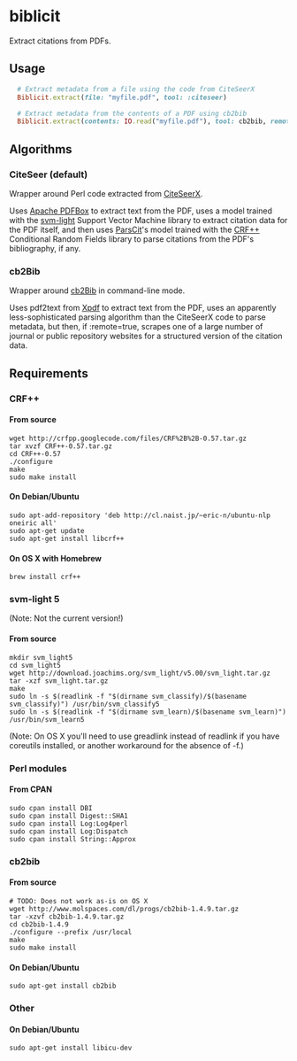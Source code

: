 biblicit
=============

Extract citations from PDFs.

## Usage

```ruby
  # Extract metadata from a file using the code from CiteSeerX
  Biblicit.extract(file: "myfile.pdf", tool: :citeseer)

  # Extract metadata from the contents of a PDF using cb2bib
  Biblicit.extract(contents: IO.read("myfile.pdf"), tool: cb2bib, remote: true)
```

## Algorithms

### CiteSeer (default)

Wrapper around Perl code extracted from [CiteSeerX](http://citeseer.ist.psu.edu/). 

Uses [Apache PDFBox](http://pdfbox.apache.org/) to extract text from the PDF, uses a model trained with the [svm-light](http://svmlight.joachims.org/) Support Vector Machine library to extract citation data for the PDF itself, and then uses [ParsCit](http://aye.comp.nus.edu.sg/parsCit/)'s model trained with the [CRF++](http://code.google.com/p/crfpp/) Conditional Random Fields library to parse citations from the PDF's bibliography, if any.

### cb2Bib

Wrapper around [cb2Bib](http://www.molspaces.com/cb2bib/) in command-line mode.

Uses pdf2text from [Xpdf](http://www.foolabs.com/xpdf/download.html) to extract text from the PDF, uses an apparently less-sophisticated parsing algorithm than the CiteSeerX code to parse metadata, but then, if :remote=true, scrapes one of a large number of journal or public repository websites for a structured version of the citation data.

## Requirements

### CRF++
 
#### From source

    wget http://crfpp.googlecode.com/files/CRF%2B%2B-0.57.tar.gz
    tar xvzf CRF++-0.57.tar.gz
    cd CRF++-0.57
    ./configure 
    make
    sudo make install

#### On Debian/Ubuntu

    sudo apt-add-repository 'deb http://cl.naist.jp/~eric-n/ubuntu-nlp oneiric all'
    sudo apt-get update
    sudo apt-get install libcrf++

#### On OS X with Homebrew

    brew install crf++

### svm-light 5

(Note: Not the current version!)

#### From source

    mkdir svm_light5
    cd svm_light5
    wget http://download.joachims.org/svm_light/v5.00/svm_light.tar.gz
    tar -xzf svm_light.tar.gz
    make
    sudo ln -s $(readlink -f "$(dirname svm_classify)/$(basename svm_classify)") /usr/bin/svm_classify5
    sudo ln -s $(readlink -f "$(dirname svm_learn)/$(basename svm_learn)") /usr/bin/svm_learn5

(Note: On OS X you'll need to use greadlink instead of readlink if you have coreutils installed, or another workaround for the absence of -f.)

### Perl modules

#### From CPAN

    sudo cpan install DBI
    sudo cpan install Digest::SHA1
    sudo cpan install Log:Log4perl
    sudo cpan install Log:Dispatch
    sudo cpan install String::Approx

### cb2bib

#### From source

    # TODO: Does not work as-is on OS X
    wget http://www.molspaces.com/dl/progs/cb2bib-1.4.9.tar.gz
    tar -xzvf cb2bib-1.4.9.tar.gz
    cd cb2bib-1.4.9
    ./configure --prefix /usr/local
    make
    sudo make install

#### On Debian/Ubuntu

    sudo apt-get install cb2bib

### Other

#### On Debian/Ubuntu

    sudo apt-get install libicu-dev

